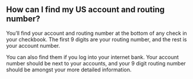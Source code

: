 ## How can I find my US account and routing number?  
You’ll find your account and routing number at the bottom of any check in your checkbook. The first 9 digits are your routing number, and the rest is your account number.

You can also find them if you log into your internet bank. Your account number should be next to your accounts, and your 9 digit routing number should be amongst your more detailed information.